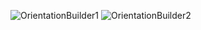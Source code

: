 ![OrientationBuilder1](https://github.com/MDRifatkhan333/OrientationBuilder/assets/67112433/57e7dba6-642e-4d10-9cf3-8ce686afe593)
![OrientationBuilder2](https://github.com/MDRifatkhan333/OrientationBuilder/assets/67112433/baead017-82b2-490d-b0c8-24743b5fcc1b)
